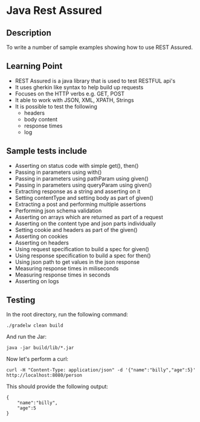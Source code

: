 # Java Rest Assured

## Description
To write a number of sample examples showing how to use REST Assured.

## Learning Point
 - REST Assured is a java library that is used to test RESTFUL api's
 - It uses gherkin like syntax to help build up requests
 - Focuses on the HTTP verbs e.g. GET, POST
 - It able to work with JSON, XML, XPATH, Strings
 - It is possible to test the following
   - headers
   - body content
   - response times
   - log

## Sample tests include
 - Asserting on status code with simple get(), then()
 - Passing in parameters using with()
 - Passing in parameters using pathParam using given()
 - Passing in parameters using queryParam using given()
 - Extracting response as a string and asserting on it
 - Setting contentType and setting body as part of given()
 - Extracting a post and performing multiple assertions
 - Performing json schema validation
 - Asserting on arrays which are returned as part of a request
 - Asserting on the content type and json parts individually
 - Setting cookie and headers as part of the given()
 - Asserting on cookies
 - Asserting on headers
 - Using request specification to build a spec for given()
 - Using response specification to build a spec for then()
 - Using json path to get values in the json response
 - Measuring response times in miliseconds
 - Measuring response times in seconds
 - Asserting on logs

## Testing
In the root directory, run the following command:
```
./gradelw clean build
```
And run the Jar:
```
java -jar build/lib/*.jar
```
Now let's perform a curl:
```
curl -H "Content-Type: application/json" -d '{"name":"billy","age":5}' http://localhost:8080/person
```
This should provide the following output:
```
{
    "name":"billy",
    "age":5
}
```